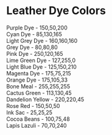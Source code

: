 # Leather Dye Colors
Purple Dye - 150,50,200<br />
Cyan Dye - 85,130,165<br />
Light Grey Dye - 160,160,160<br />
Grey Dye - 80,80,80<br />
Pink Dye - 250,120,165<br />
Lime Green Dye - 127,255,0<br />
Light Blue Dye - 125,150,210<br />
Magenta Dye - 175,75,215<br />
Orange Dye - 175,105,33<br />
Bone Meal - 255,255,255<br />
Cactus Green - 113,130,45<br />
Dandelion Yellow - 220,220,45<br />
Rose Red - 150,50,50<br />
Ink Sac - 25,25,25<br />
Cocoa Beans - 100,75,48<br />
Lapis Lazuli - 70,70,240 
